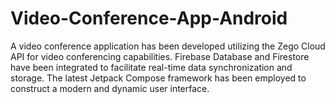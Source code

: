 # Video-Conference-App-Android
A video conference application has been developed utilizing the Zego Cloud API for video conferencing capabilities. Firebase Database and Firestore have been integrated to facilitate real-time data synchronization and storage. The latest Jetpack Compose framework has been employed to construct a modern and dynamic user interface.

